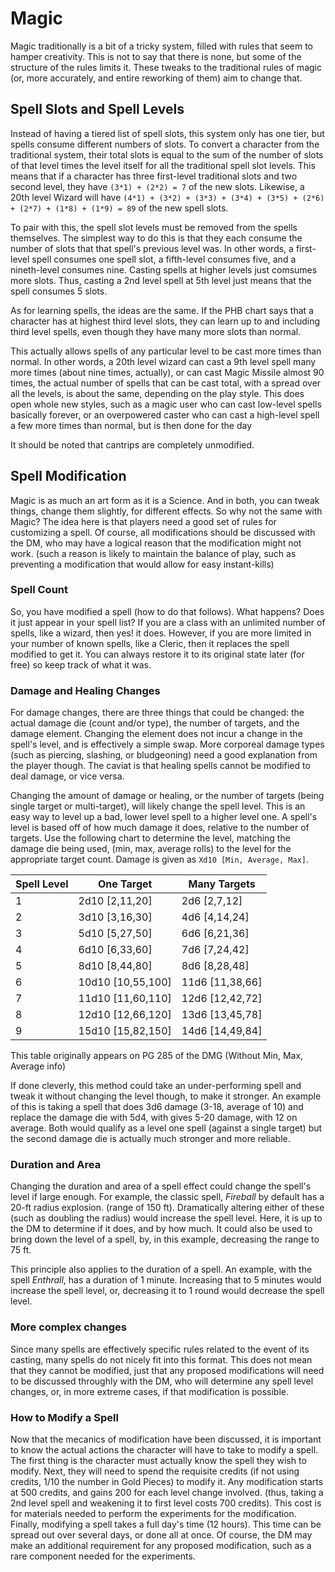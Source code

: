 
# Magic

Magic traditionally is a bit of a tricky system, filled with rules that seem to hamper creativity. This is not to say that there is none, but some of the structure of the rules limits it. These tweaks to the traditional rules of magic (or, more accurately, and entire reworking of them) aim to change that.

## Spell Slots and Spell Levels
Instead of having a tiered list of spell slots, this system only has one tier, but spells consume different numbers of slots. To convert a character from the traditional system, their total slots is equal to the sum of the number of slots of that level times the level itself for all the traditional spell slot levels. This means that if a character has three first-level traditional slots and two second level, they have `(3*1) + (2*2) = 7` of the new slots. Likewise, a 20th level Wizard will have `(4*1) + (3*2) + (3*3) + (3*4) + (3*5) + (2*6) + (2*7) + (1*8) + (1*9) = 89` of the new spell slots.

To pair with this, the spell slot levels must be removed from the spells themselves. The simplest way to do this is that they each consume the number of slots that that spell's previous level was. In other words, a first-level spell consumes one spell slot, a  fifth-level consumes five, and a nineth-level consumes nine. Casting spells at higher levels just comsumes more slots. Thus, casting a 2nd level spell at 5th level just means that the spell consumes 5 slots.

As for learning spells, the ideas are the same. If the PHB chart says that a character has at highest third level slots, they can learn up to and including third level spells, even though they have many more slots than normal.

This actually allows spells of any particular level to be cast more times than normal. In other words, a 20th level wizard can cast a 9th level spell many more times (about nine times, actually), or can cast Magic Missile almost 90 times, the actual number of spells that can be cast total, with a spread over all the levels, is about the same, depending on the play style. This does open whole new styles, such as a magic user who can cast low-level spells basically forever, or an overpowered caster who can cast a high-level spell a few more times than normal, but is then done for the day

It should be noted that cantrips are completely unmodified.

## Spell Modification

Magic is as much an art form as it is a Science. And in both, you can tweak things, change them slightly, for different effects. So why not the same with Magic? The idea here is that players need a good set of rules for customizing a spell. Of course, all modifications should be discussed with the DM, who may have a logical reason that the modification might not work. (such a reason is likely to maintain the balance of play, such as preventing a modification that would allow for easy instant-kills)

### Spell Count
So, you have modified a spell (how to do that follows). What happens? Does it just appear in your spell list? If you are a class with an unlimited number of spells, like a wizard, then yes! it does. However, if you are more limited in your number of known spells, like a Cleric, then it replaces the spell modified to get it. You can always restore it to its original state later (for free) so keep track of what it was.

### Damage and Healing Changes 
For damage changes, there are three things that could be changed: the actual damage die (count and/or type), the number of targets, and the damage element. Changing the element does not incur a change in the spell's level, and is effectively a simple swap. More corporeal damage types (such as piercing, slashing, or bludgeoning) need a good explanation from the player though. The caviat is that healing spells cannot be modified to deal damage, or vice versa.

Changing the amount of damage or healing, or the number of targets (being single target or multi-target), will likely change the spell level. This is an easy way to level up a bad, lower level spell to a higher level one. A spell's level is based off of how much damage it does, relative to the number of targets. Use the following chart to determine the level, matching the damage die being used, (min, max, average rolls) to the level for the appropriate target count. Damage is given as `Xd10 [Min, Average, Max]`. 

|Spell Level|One Target			|Many Targets	|
| --------- | ----------------- | ------------- |
| 1			|2d10  [2,11,20]	|2d6  [2,7,12]	|
| 2			|3d10  [3,16,30]	|4d6  [4,14,24]	|
| 3			|5d10  [5,27,50]	|6d6  [6,21,36]	|
| 4			|6d10  [6,33,60]	|7d6  [7,24,42]	|
| 5			|8d10  [8,44,80]	|8d6  [8,28,48]	|
| 6			|10d10 [10,55,100]	|11d6 [11,38,66]|
| 7			|11d10 [11,60,110]	|12d6 [12,42,72]|
| 8			|12d10 [12,66,120]	|13d6 [13,45,78]|
| 9			|15d10 [15,82,150]	|14d6 [14,49,84]|

This table originally appears on PG 285 of the DMG (Without Min, Max, Average info)


If done cleverly, this method could take an under-performing spell and tweak it without changing the level though, to make it stronger. An example of this is taking a spell that does 3d6 damage (3-18, average of 10) and replace the damage die with 5d4, with gives 5-20 damage, with 12 on average. Both would qualify as a level one spell (against a single target) but the second damage die is actually much stronger and more reliable.

### Duration and Area
Changing the duration and area of a spell effect could change the spell's level if large enough. For example, the classic spell, *Fireball* by default has a 20-ft radius explosion. (range of 150 ft). Dramatically altering either of these (such as doubling the radius) would increase the spell level. Here, it is up to the DM to determine if it does, and by how much. It could also be used to bring down the level of a spell, by, in this example, decreasing the range to 75 ft. 

This principle also applies to the duration of a spell. An example, with the spell *Enthrall*, has a duration of 1 minute. Increasing that to 5 minutes would increase the spell level, or, decreasing it to 1 round would decrease the spell level.

### More complex changes
Since many spells are effectively specific rules related to the event of its casting, many spells do not nicely fit into this format. This does not mean that they cannot be modified, just that any proposed modifications will need to be discussed throughly with the DM, who will determine any spell level changes, or, in more extreme cases, if that modification is possible.

### How to Modify a Spell
Now that the mecanics of modification have been discussed, it is important to know the actual actions the character will have to take to modify a spell. The first thing is the character must actually know the spell they wish to modify. Next, they will need to spend the requisite credits (if not using credits, 1/10 the number in Gold Pieces) to modify it. Any modification starts at 500 credits, and gains 200 for each level change involved. (thus, taking a 2nd level spell and weakening it to first level costs 700 credits). This cost is for materials needed to perform the experiments for the modification. Finally, modifying a spell takes a full day's time (12 hours). This time can be spread out over several days, or done all at once. Of course, the DM may make an additional requirement for any proposed modification, such as a rare component needed for the experiments.
